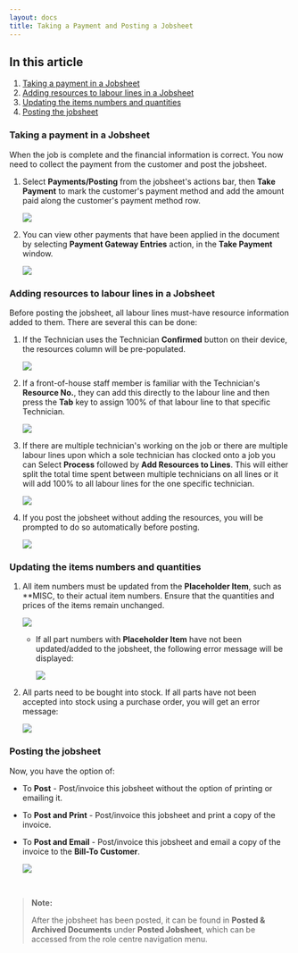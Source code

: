 ```yaml
---
layout: docs
title: Taking a Payment and Posting a Jobsheet
---
```


## In this article
1. [Taking a payment in a Jobsheet](#taking-a-payment-in-a-jobsheet)
2. [Adding resources to labour lines in a Jobsheet](#adding-resources-to-labour-lines-in-a-jobsheet)
3. [Updating the items numbers and quantities](#updating-the-items-numbers-and-quantities)
4. [Posting the jobsheet](#posting-the-jobsheet)

### Taking a payment in a Jobsheet 
When the job is complete and the financial information is correct. You now need to collect the payment from the customer and post the jobsheet.
1. Select **Payments/Posting** from the jobsheet's actions bar, then **Take Payment** to mark the customer's payment method and add the amount paid along the customer's payment method row.

    ![](media/garagehive-jobsheet-taking-payment1.gif)

2. You can view other payments that have been applied in the document by selecting **Payment Gateway Entries** action, in the **Take Payment** window.

    ![](media/garagehive-jobsheet-taking-payment1a.gif)

### Adding resources to labour lines in a Jobsheet
Before posting the jobsheet, all labour lines must-have resource information added to them. There are several this can be done:
1. If the Technician uses the Technician **Confirmed** button on their device, the resources column will be pre-populated.

    ![](media/garagehive-jobsheet-adding-resources1.gif)

2. If a front-of-house staff member is familiar with the Technician's **Resource No.**, they can add this directly to the labour line and then press the **Tab** key to assign 100% of that labour line to that specific Technician.

    ![](media/garagehive-jobsheet-adding-resources2.gif)  

3. If there are multiple technician's working on the job or there are multiple labour lines upon which a sole technician has clocked onto a job you can Select **Process** followed by **Add Resources to Lines**. This will either split the total time spent between multiple technicians on all lines or it will add 100% to all labour lines for the one specific technician. 

    ![](media/garagehive-jobsheet-adding-resources3.gif)

4. If you post the jobsheet without adding the resources, you will be prompted to do so automatically before posting.

    ![](media/garagehive-jobsheet-adding-resources4.gif)

### Updating the items numbers and quantities
1. All item numbers must be updated from the **Placeholder Item**, such as **MISC, to their actual item numbers. Ensure that the quantities and prices of the items remain unchanged.

    ![](media/garagehive-jobsheet-placeholder-item1.gif)

    - If all part numbers with **Placeholder Item** have not been updated/added to the jobsheet, the following error message will be displayed:

        ![](media/garagehive-jobsheet-placeholder-item2.png)

2. All parts need to be bought into stock. If all parts have not been accepted into stock using a purchase order, you will get an error message: 

    ![](media/garagehive-jobsheet-taking-payment3.png)


### Posting the jobsheet
Now, you have the option of:  
* To **Post** - Post/invoice this jobsheet without the option of printing or emailing it.
* To **Post and Print** - Post/invoice this jobsheet and print a copy of the invoice.
* To **Post and Email** - Post/invoice this jobsheet and email a copy of the invoice to the **Bill-To Customer**.

    ![](media/garagehive-jobsheet-posting1.gif)

<br>

> **Note:**
>
> After the jobsheet has been posted, it can be found in **Posted & Archived Documents** under **Posted Jobsheet**, which can be accessed from the role centre navigation menu.